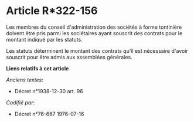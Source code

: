 # Article R*322-156

Les membres du conseil d'administration des sociétés à forme tontinière doivent être pris parmi les sociétaires ayant
souscrit des contrats pour le montant indiqué par les statuts.

Les statuts déterminent le montant des contrats qu'il est nécessaire d'avoir souscrit pour être admis aux assemblées
générales.

**Liens relatifs à cet article**

_Anciens textes_:

  - Décret n°1938-12-30 art. 96

_Codifié par_:

  - Décret n°76-667 1976-07-16
